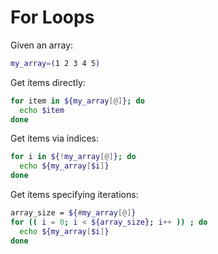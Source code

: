 # For Loops

Given an array:

```bash
my_array=(1 2 3 4 5)
```

Get items directly:

```bash
for item in ${my_array[@]}; do
  echo $item
done
```

Get items via indices:

```bash
for i in ${!my_array[@]}; do
  echo ${my_array[$i]}
done
```

Get items specifying iterations:

```bash
array_size = ${#my_array[@]}
for (( i = 0; i < ${array_size}; i++ )) ; do
  echo ${my_array[$i]}
done
```
